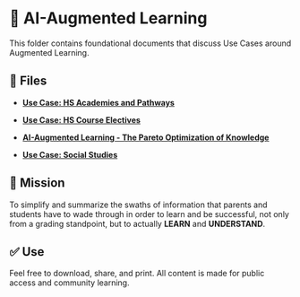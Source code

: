 # 📘 AI-Augmented Learning

This folder contains foundational documents that discuss Use Cases around Augmented Learning.

## 📂 Files

- **[Use Case: HS Academies and Pathways](https://github.com/ailiteracyforeveryone/firstlight/blob/main/docs/Augmented-Learning/HS-Academies-and-Pathways/README.md)**

- **[Use Case: HS Course Electives](https://github.com/ailiteracyforeveryone/firstlight/blob/main/docs/Augmented-Learning/HS-Course-Electives-Use%20Case/README.md)**

- **[AI-Augmented Learning - The Pareto Optimization of Knowledge](https://github.com/ailiteracyforeveryone/firstlight/blob/main/docs/Augmented-Learning/Pareto-Principle/README.md)**

- **[Use Case: Social Studies](https://github.com/ailiteracyforeveryone/firstlight/blob/main/docs/Augmented-Learning/Social-Studies-Use-Case/README.md)**
  
## 📎 Mission
To simplify and summarize the swaths of information that parents and students have to wade through in order to learn and be successful, not only from a grading standpoint, but to actually **LEARN** and **UNDERSTAND**.

## ✅ Use
Feel free to download, share, and print. All content is made for public access and community learning.
